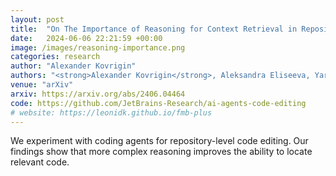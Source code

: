 ```yaml
---
layout: post
title:  "On The Importance of Reasoning for Context Retrieval in Repository-Level Code Editing"
date:   2024-06-06 22:21:59 +00:00
image: /images/reasoning-importance.png
categories: research
author: "Alexander Kovrigin"
authors: "<strong>Alexander Kovrigin</strong>, Aleksandra Eliseeva, Yaroslav Zharov, Timofey Bryksin"
venue: "arXiv"
arxiv: https://arxiv.org/abs/2406.04464
code: https://github.com/JetBrains-Research/ai-agents-code-editing
# website: https://leonidk.github.io/fmb-plus
---
```

We experiment with coding agents for repository-level code editing. Our findings show that more complex reasoning improves the ability to locate relevant code.